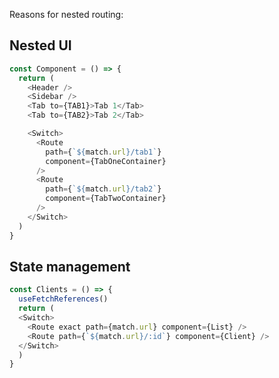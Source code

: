 Reasons for nested routing:

## Nested UI

```javascript
const Component = () => {
  return (
    <Header />
    <Sidebar />
    <Tab to={TAB1}>Tab 1</Tab>
    <Tab to={TAB2}>Tab 2</Tab>

    <Switch>
      <Route
        path={`${match.url}/tab1`}
        component={TabOneContainer}
      />
      <Route
        path={`${match.url}/tab2`}
        component={TabTwoContainer}
      />
    </Switch>
  )
}
```


## State management

```javascript
const Clients = () => {
  useFetchReferences()
  return (
  <Switch>
    <Route exact path={match.url} component={List} />
    <Route path={`${match.url}/:id`} component={Client} />
  </Switch>
  )
}
```


